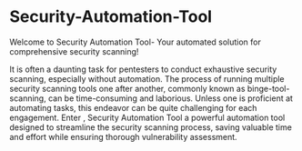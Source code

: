 # Security-Automation-Tool
Welcome to Security Automation Tool- Your automated solution for comprehensive security scanning!

It is often a daunting task for pentesters to conduct exhaustive security scanning, especially without automation. The process of running multiple security scanning tools one after another, commonly known as binge-tool-scanning, can be time-consuming and laborious. Unless one is proficient at automating tasks, this endeavor can be quite challenging for each engagement. Enter , Security Automation Tool a powerful automation tool designed to streamline the security scanning process, saving valuable time and effort while ensuring thorough vulnerability assessment.
